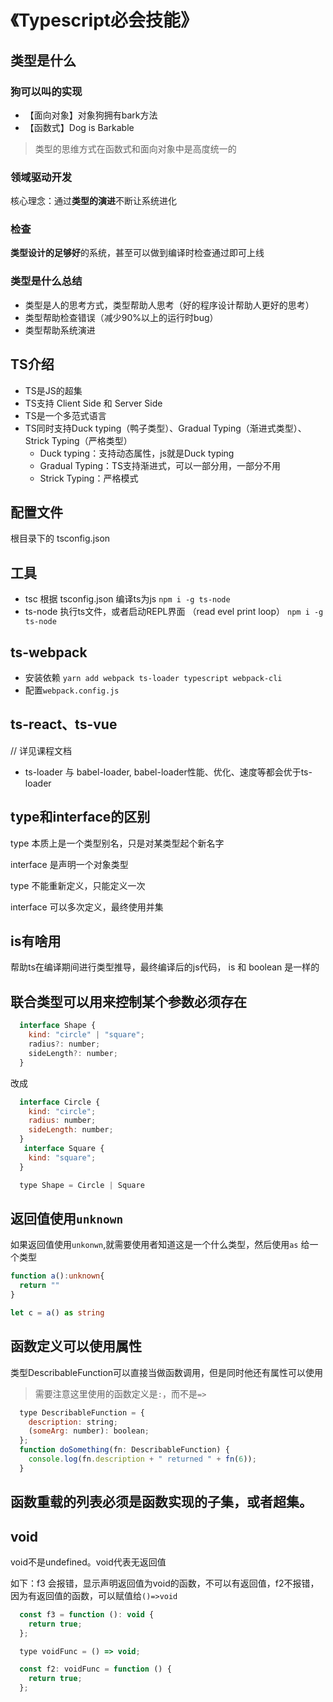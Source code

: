 # 《Typescript必会技能》

## 类型是什么

### 狗可以叫的实现
* 【面向对象】对象狗拥有bark方法
* 【函数式】Dog is Barkable<T>

> 类型的思维方式在函数式和面向对象中是高度统一的

### 领域驱动开发
  核心理念：通过**类型的演进**不断让系统进化

### 检查
  **类型设计的足够好**的系统，甚至可以做到编译时检查通过即可上线

### 类型是什么总结
  * 类型是人的思考方式，类型帮助人思考（好的程序设计帮助人更好的思考）
  * 类型帮助检查错误（减少90%以上的运行时bug）
  * 类型帮助系统演进

## TS介绍 
  * TS是JS的超集
  * TS支持 Client Side 和 Server Side
  * TS是一个多范式语言
  * TS同时支持Duck typing（鸭子类型）、Gradual Typing（渐进式类型）、Strick Typing（严格类型）
    * Duck typing：支持动态属性，js就是Duck typing
    * Gradual Typing：TS支持渐进式，可以一部分用，一部分不用
    * Strick Typing：严格模式

## 配置文件
  根目录下的 tsconfig.json

## 工具
  * tsc 根据 tsconfig.json 编译ts为js ```npm i -g ts-node```
  * ts-node 执行ts文件，或者启动REPL界面 （read evel print loop） ```npm i -g ts-node```

## ts-webpack
  * 安装依赖 ```yarn add webpack ts-loader typescript webpack-cli```
  * 配置```webpack.config.js```

## ts-react、ts-vue
  // 详见课程文档
  * ts-loader 与 babel-loader, babel-loader性能、优化、速度等都会优于ts-loader


## type和interface的区别

  type 本质上是一个类型别名，只是对某类型起个新名字

  interface 是声明一个对象类型


  type 不能重新定义，只能定义一次

  interface 可以多次定义，最终使用并集

  

## is有啥用
  帮助ts在编译期间进行类型推导，最终编译后的js代码， is 和 boolean 是一样的

## 联合类型可以用来控制某个参数必须存在
  ```js
    interface Shape {
      kind: "circle" | "square";
      radius?: number;
      sideLength?: number;
    }
  ```
  改成
  ```js
    interface Circle {
      kind: "circle";
      radius: number;
      sideLength: number;
    }
     interface Square {
      kind: "square";
    }

    type Shape = Circle | Square
  ```

## 返回值使用`unknown`
  如果返回值使用`unkonwn`,就需要使用者知道这是一个什么类型，然后使用`as` 给一个类型
  
  ```ts
  function a():unknown{
    return ""
  }

  let c = a() as string
  ```

## 函数定义可以使用属性
  
  类型DescribableFunction可以直接当做函数调用，但是同时他还有属性可以使用
  > 需要注意这里使用的函数定义是`:`，而不是`=>`
```js
  type DescribableFunction = {
    description: string;
    (someArg: number): boolean;
  };
  function doSomething(fn: DescribableFunction) {
    console.log(fn.description + " returned " + fn(6));
  }
```

## 函数重载的列表必须是函数实现的子集，或者超集。


## void

void不是undefined。void代表无返回值

如下：f3 会报错，显示声明返回值为void的函数，不可以有返回值，f2不报错，因为有返回值的函数，可以赋值给`()=>void`
```js
  const f3 = function (): void {
    return true;
  }; 

  type voidFunc = () => void;

  const f2: voidFunc = function () {
    return true;
  };
```